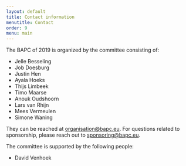 ```yaml
---
layout: default
title: Contact information
menutitle: Contact
order: 9
menu: main
---
```

The BAPC of 2019 is organized by the committee consisting of:

* Jelle Besseling
* Job Doesburg
* Justin Hen
* Ayala Hoeks
* Thijs Limbeek
* Timo Maarse
* Anouk Oudshoorn
* Lars van Rhijn
* Mees Vermeulen
* Simone Waning

They can be reached at [organisation@bapc.eu](mailto:organisation@bapc.eu). For questions related to sponsorship, please reach out to [sponsoring@bapc.eu](mailto:sponsoring@bapc.eu).

The committee is supported by the following people:

* David Venhoek
